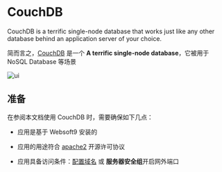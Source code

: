 # CouchDB

CouchDB is a terrific single-node database that works just like any other database behind an application server of your choice.

简而言之，[CouchDB](https://couchdb.apache.org/) 是一个 **A terrific single-node database**，它被用于 NoSQL Database  等场景


![ui](https://libs.websoft9.com/Websoft9/DocsPicture/zh/couchdb/couchdb-gui-websoft9.png)


## 准备

在参阅本文档使用 CouchDB 时，需要确保如下几点：

- 应用是基于 Websoft9 安装的

- 应用的用途符合 [apache2](https://opensource.org/licenses/Apache-2.0) 开源许可协议

- 应用具备访问条件：[配置域名](./guide/appsetdomain) 或 **服务器安全组**开启网外端口